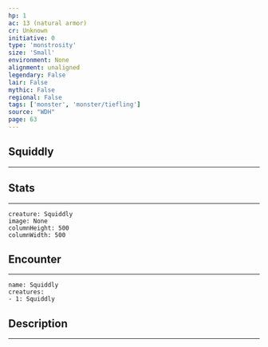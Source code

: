 ```yaml
---
hp: 1
ac: 13 (natural armor)
cr: Unknown
initiative: 0
type: 'monstrosity'    
size: 'Small'
environment: None
alignment: unaligned
legendary: False
lair: False
mythic: False
regional: False
tags: ['monster', 'monster/tiefling']
source: "WDH"
page: 63
---
```


## Squiddly
---



## Stats
---

```statblock
creature: Squiddly
image: None
columnHeight: 500
columnWidth: 500
```

## Encounter
---

```encounter-table
name: Squiddly
creatures:
- 1: Squiddly
```

## Description
---




